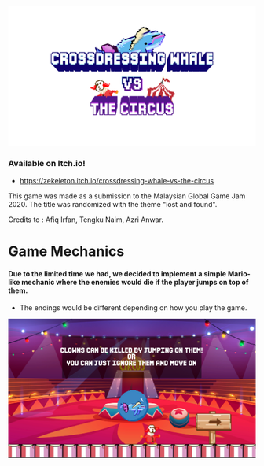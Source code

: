 ![alt text](https://github.com/kerolzeeq/CrossDressing-Whale-vs-The-Circus/blob/main/Title.png?raw=true)

### Available on Itch.io!
- https://zekeleton.itch.io/crossdressing-whale-vs-the-circus

This game was made as a submission to the Malaysian Global Game Jam 2020. The title was randomized with the theme "lost and found".

Credits to : Afiq Irfan, Tengku Naim, Azri Anwar.

# Game Mechanics
#### Due to the limited time we had, we decided to implement a simple Mario-like mechanic where the enemies would die if the player jumps on top of them.

- The endings would be different depending on how you play the game.

![alt text](https://github.com/kerolzeeq/CrossDressing-Whale-vs-The-Circus/blob/main/level1.png?raw=true)
